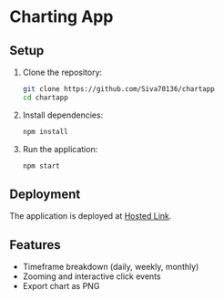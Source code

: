# Charting App

## Setup

1. Clone the repository:
    ```bash
    git clone https://github.com/Siva70136/chartapp
    cd chartapp
    ```

2. Install dependencies:
    ```bash
    npm install
    ```

3. Run the application:
    ```bash
    npm start
    ```

## Deployment
The application is deployed at [Hosted Link](https://chartapp-two.vercel.app).

## Features
- Timeframe breakdown (daily, weekly, monthly)
- Zooming and interactive click events
- Export chart as PNG
